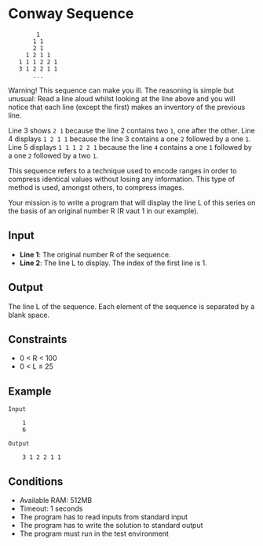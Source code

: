 # Conway Sequence

            1
           1 1
           2 1
         1 2 1 1
       1 1 1 2 2 1
       3 1 2 2 1 1
           ...

Warning! This sequence can make you ill. The reasoning is simple but unusual: Read a line aloud whilst looking at the line above and you will notice that each line (except the first) makes ​​an inventory of the previous line.

Line 3 shows ``2 1`` because the line 2 contains two ``1``, one after the other.
Line 4 displays ``1 2 1 1`` because the line 3 contains a one ``2`` followed by a one ``1``.
Line 5 displays ``1 1 1 2 2 1`` because the line ``4`` contains a one ``1`` followed by a one ``2`` followed by a two ``1``.

This sequence refers to a technique used to encode ranges in order to compress identical values ​​without losing any information. This type of method is used, amongst others, to compress images.

Your mission is to write a program that will display the line L of this series on the basis of an original number R (R vaut 1 in our example).

## Input

* **Line 1**: The original number R of the sequence.
* **Line 2**: The line L to display. The index of the first line is 1.

## Output

The line L of the sequence. Each element of the sequence is separated by a blank space.

## Constraints

* 0 < R < 100
* 0 < L ≤ 25

## Example

    Input

        1
        6

    Output

        3 1 2 2 1 1

## Conditions

* Available RAM: 512MB
* Timeout: 1 seconds
* The program has to read inputs from standard input
* The program has to write the solution to standard output
* The program must run in the test environment